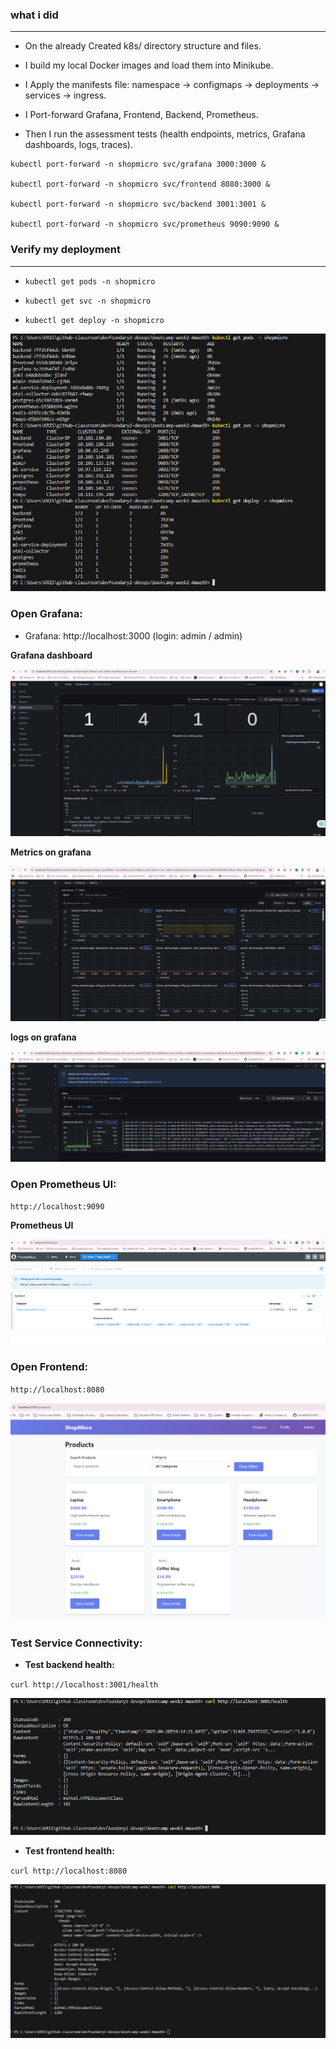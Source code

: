 ### **what i did**
---

- On the already Created k8s/ directory structure and files.

- I build my local Docker images and load them into Minikube.

- I Apply the manifests file: namespace → configmaps → deployments → services → ingress.

- I Port-forward Grafana, Frontend,  Backend, Prometheus.

- Then I run the assessment tests (health endpoints, metrics, Grafana dashboards, logs, traces).

```
kubectl port-forward -n shopmicro svc/grafana 3000:3000 &

kubectl port-forward -n shopmicro svc/frontend 8080:3000 &

kubectl port-forward -n shopmicro svc/backend 3001:3001 &

kubectl port-forward -n shopmicro svc/prometheus 9090:9090 &
```

### **Verify my deployment**
---
- `kubectl get pods -n shopmicro`

- `kubectl get svc -n shopmicro`

- `kubectl get deploy -n shopmicro`

![All pod running](./images/all%20pod%20running.png)


### **Open Grafana:**

- Grafana: http://localhost:3000
 (login: admin / admin)

**Grafana dashboard**

![grafana dashboard](./images/grafana%20dashboard.png)

**Metrics on grafana**

![metrics on grafana](./images/metrics%20on%20grafana.png)

**logs on grafana**

![logs on grafana](./images/logs%20on%20grafana.png)

### **Open Prometheus UI:**

 `http://localhost:9090`

**Prometheus UI**

![Prometheus UI](./images/prometheus%20UI.png)

### **Open Frontend:**

 `http://localhost:8080`

 ![Frontend](./images/front%20end%20application.png)

 ### **Test Service Connectivity:**

 - **Test backend health:**
 
  `curl http://localhost:3001/health`

  ![backend health](./images/test%20backend%20health.png)

- **Test frontend health:**

`curl http://localhost:8080`

![frontend health](./images/test%20frontend%20health.png)

